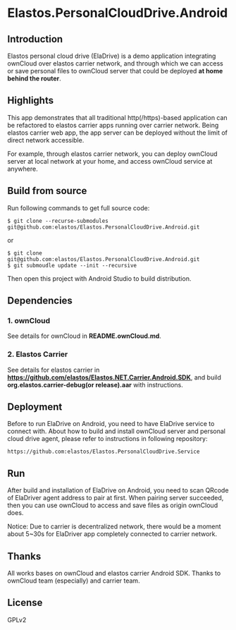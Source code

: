 Elastos.PersonalCloudDrive.Android
==================================

## Introduction

Elastos personal cloud drive (ElaDrive) is a demo application integrating ownCloud over elastos carrier network, and through which we can access or save personal files to ownCloud server that could be deployed **at home behind the router**.

## Highlights

This app demonstrates that all traditional http(/https)-based application can be refactored to elastos carrier apps running over carrier network. Being elastos carrier web app, the app server can be deployed without the limit of direct network accessible.

For example, through elastos carrier network, you can deploy ownCloud server at local network at your home, and access ownCloud service at anywhere.

## Build from source

Run following commands to get full source code:

```shell
$ git clone --recurse-submodules git@github.com:elastos/Elastos.PersonalCloudDrive.Android.git
```

or

```shell
$ git clone git@github.com:elastos/Elastos.PersonalCloudDrive.Android.git
$ git submoudle update --init --recursive
```

Then open this project with Android Studio to build distribution.

## Dependencies

### 1. ownCloud

See details for ownCloud in **README.ownCloud.md**.

### 2. Elastos Carrier

See details for elastos carrier in **https://github.com/elastos/Elastos.NET.Carrier.Android.SDK**, and build **org.elastos.carrier-debug(or release).aar** with instructions.

## Deployment

Before to run ElaDrive on Android, you need to have ElaDrive service to connect with. About how to build and install ownCloud server and personal cloud drive agent, please refer to instructions in following repository:

```
https://github.com:elastos/Elastos.PersonalCloudDrive.Service
```

## Run

After build and installation of ElaDrive on Android, you need to scan QRcode of ElaDriver agent address to pair at first. When pairing server succeeded, then you can use ownCloud to access and save files as origin ownCloud does.

Notice: Due to carrier is decentralized network, there would be a moment about 5~30s for ElaDriver app completely connected to carrier network.

## Thanks

All works bases on ownCloud and elastos carrier Android SDK. Thanks to ownCloud team (especially) and carrier team.

## License

GPLv2

